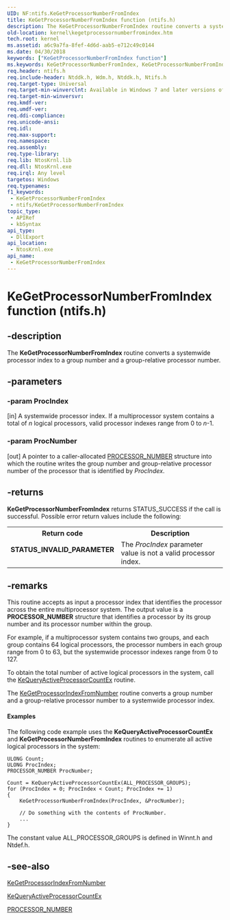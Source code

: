 ```yaml
---
UID: NF:ntifs.KeGetProcessorNumberFromIndex
title: KeGetProcessorNumberFromIndex function (ntifs.h)
description: The KeGetProcessorNumberFromIndex routine converts a systemwide processor index to a group number and a group-relative processor number.
old-location: kernel\kegetprocessornumberfromindex.htm
tech.root: kernel
ms.assetid: a6c9a7fa-8fef-4d6d-aab5-e712c49c0144
ms.date: 04/30/2018
keywords: ["KeGetProcessorNumberFromIndex function"]
ms.keywords: KeGetProcessorNumberFromIndex, KeGetProcessorNumberFromIndex routine [Kernel-Mode Driver Architecture], k105_c0b567bd-4436-4f6a-87a2-86d8b165e2dc.xml, kernel.kegetprocessornumberfromindex, wdm/KeGetProcessorNumberFromIndex
req.header: ntifs.h
req.include-header: Ntddk.h, Wdm.h, Ntddk.h, Ntifs.h
req.target-type: Universal
req.target-min-winverclnt: Available in Windows 7 and later versions of Windows.
req.target-min-winversvr: 
req.kmdf-ver: 
req.umdf-ver: 
req.ddi-compliance: 
req.unicode-ansi: 
req.idl: 
req.max-support: 
req.namespace: 
req.assembly: 
req.type-library: 
req.lib: NtosKrnl.lib
req.dll: NtosKrnl.exe
req.irql: Any level
targetos: Windows
req.typenames: 
f1_keywords:
 - KeGetProcessorNumberFromIndex
 - ntifs/KeGetProcessorNumberFromIndex
topic_type:
 - APIRef
 - kbSyntax
api_type:
 - DllExport
api_location:
 - NtosKrnl.exe
api_name:
 - KeGetProcessorNumberFromIndex
---
```


# KeGetProcessorNumberFromIndex function (ntifs.h)


## -description

The <b>KeGetProcessorNumberFromIndex</b> routine converts a systemwide processor index to a group number and a group-relative processor number.

## -parameters

### -param ProcIndex 

[in]
A systemwide processor index. If a multiprocessor system contains a total of <i>n</i> logical processors, valid processor indexes range from 0 to <i>n</i>-1.

### -param ProcNumber 

[out]
A pointer to a caller-allocated <a href="/windows-hardware/drivers/ddi/miniport/ns-miniport-_processor_number">PROCESSOR_NUMBER</a> structure into which the routine writes the group number and group-relative processor number of the processor that is identified by <i>ProcIndex</i>.

## -returns

<b>KeGetProcessorNumberFromIndex</b> returns STATUS_SUCCESS if the call is successful. Possible error return values include the following:

<table>
<tr>
<th>Return code</th>
<th>Description</th>
</tr>
<tr>
<td width="40%">
<dl>
<dt><b>STATUS_INVALID_PARAMETER</b></dt>
</dl>
</td>
<td width="60%">
The <i>ProcIndex</i> parameter value is not a valid processor index.

</td>
</tr>
</table>

## -remarks

This routine accepts as input a processor index that identifies the processor across the entire multiprocessor system. The output value is a <b>PROCESSOR_NUMBER</b> structure that identifies a processor by its group number and its processor number within the group.

For example, if a multiprocessor system contains two groups, and each group contains 64 logical processors, the processor numbers in each group range from 0 to 63, but the systemwide processor indexes range from 0 to 127.

To obtain the total number of active logical processors in the system, call the <a href="/windows-hardware/drivers/ddi/ntddk/nf-ntddk-kequeryactiveprocessorcountex">KeQueryActiveProcessorCountEx</a> routine.

The <a href="/windows-hardware/drivers/ddi/ntifs/nf-ntifs-kegetprocessorindexfromnumber">KeGetProcessorIndexFromNumber</a> routine converts a group number and a group-relative processor number to a systemwide processor index.


#### Examples

The following code example uses the <b>KeQueryActiveProcessorCountEx</b> and <b>KeGetProcessorNumberFromIndex</b> routines to enumerate all active logical processors in the system:


```
ULONG Count;
ULONG ProcIndex;
PROCESSOR_NUMBER ProcNumber;

Count = KeQueryActiveProcessorCountEx(ALL_PROCESSOR_GROUPS);
for (ProcIndex = 0; ProcIndex < Count; ProcIndex += 1)
{
    KeGetProcessorNumberFromIndex(ProcIndex, &ProcNumber);

    // Do something with the contents of ProcNumber.
    ...
}
```

The constant value ALL_PROCESSOR_GROUPS is defined in Winnt.h and Ntdef.h. 

<div class="code"></div>

## -see-also

<a href="/windows-hardware/drivers/ddi/ntifs/nf-ntifs-kegetprocessorindexfromnumber">KeGetProcessorIndexFromNumber</a>



<a href="/windows-hardware/drivers/ddi/ntddk/nf-ntddk-kequeryactiveprocessorcountex">KeQueryActiveProcessorCountEx</a>



<a href="/windows-hardware/drivers/ddi/miniport/ns-miniport-_processor_number">PROCESSOR_NUMBER</a>